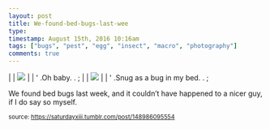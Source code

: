 ```yaml
---
layout: post
title: We-found-bed-bugs-last-wee
type: 
timestamp: August 15th, 2016 10:16am
tags: ["bugs", "pest", "egg", "insect", "macro", "photography"]
comments: true
---
```

|  | <img src="https://saturdayxiii.github.io/media/148986095554_0.jpg"/> |  |
' .Oh baby.  . 
;
|  | <img src="https://saturdayxiii.github.io/media/148986095554_1.jpg"/> |  |
' .Snug as a bug in my bed.  . 
;
        
We found bed bugs last week, and it couldn’t have happened to a nicer guy, if I do say so myself.
 
  
<small>source: https://saturdayxiii.tumblr.com/post/148986095554</small>